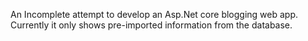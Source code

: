 An Incomplete attempt to develop an Asp.Net core blogging web app. Currently it only shows pre-imported information from the database.
